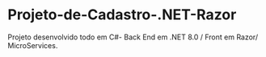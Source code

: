 # Projeto-de-Cadastro-.NET-Razor
Projeto desenvolvido todo em C#- Back End em .NET 8.0 / Front em Razor/ MicroServices.
